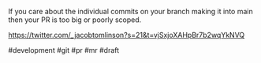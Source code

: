 If you care about the individual commits on your branch making it into main then your PR is too big or poorly scoped.

https://twitter.com/_jacobtomlinson?s=21&t=vjSxjoXAHpBr7b2wqYkNVQ

#development #git #pr #mr
#draft